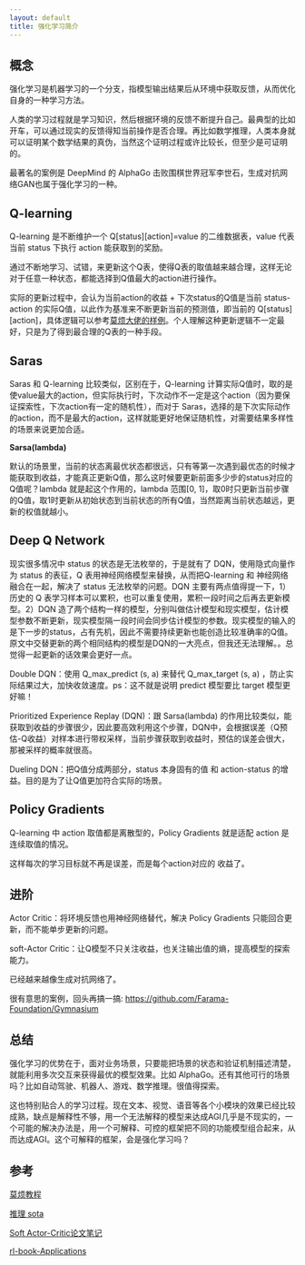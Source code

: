 ```yaml
---
layout: default
title: 强化学习简介
---
```


## 概念

强化学习是机器学习的一个分支，指模型输出结果后从环境中获取反馈，从而优化自身的一种学习方法。

人类的学习过程就是学习知识，然后根据环境的反馈不断提升自己。最典型的比如开车，可以通过现实的反馈得知当前操作是否合理。再比如数学推理，人类本身就可以证明某个数学结果的真伪，当然这个证明过程或许比较长，但至少是可证明的。

最著名的案例是 DeepMind 的 AlphaGo 击败围棋世界冠军李世石，生成对抗网络GAN也属于强化学习的一种。

## Q-learning

Q-learning 是不断维护一个 Q\[status\]\[action\]=value 的二维数据表，value 代表当前 status 下执行 action 能获取到的奖励。

通过不断地学习、试错，来更新这个Q表，使得Q表的取值越来越合理，这样无论对于任意一种状态，都能选择到Q值最大的action进行操作。

实际的更新过程中，会认为当前action的收益 + 下次status的Q值是当前 status-action 的实际Q值，以此作为基准来不断更新当前的预测值，即当前的 Q\[status\]\[action\]，具体逻辑可以参考[莫烦大佬的样例](https://github.com/MorvanZhou/Reinforcement-learning-with-tensorflow/blob/master/contents/2_Q_Learning_maze/RL_brain.py#L40)。个人理解这种更新逻辑不一定最好，只是为了得到最合理的Q表的一种手段。

## Saras

Saras 和 Q-learning 比较类似，区别在于，Q-learning 计算实际Q值时，取的是使value最大的action，但实际执行时，下次动作不一定是这个action（因为要保证探索性，下次action有一定的随机性），而对于 Saras，选择的是下次实际动作的action，而不是最大的action，这样就能更好地保证随机性，对需要结果多样性的场景来说更加合适。

**Sarsa(lambda)**

默认的场景里，当前的状态离最优状态都很远，只有等第一次遇到最优态的时候才能获取到收益，才能真正更新Q值，那么这时候要更新前面多少步的status对应的Q值呢？lambda 就是起这个作用的，lambda 范围[0, 1]，取0时只更新当前步骤的Q值，取1时更新从初始状态到当前状态的所有Q值，当然距离当前状态越远，更新的权值就越小。

## Deep Q Network

现实很多情况中 status 的状态是无法枚举的，于是就有了 DQN，使用隐式向量作为 status 的表征，Q 表用神经网络模型来替换，从而把Q-learning 和 神经网络融合在一起，解决了 status 无法枚举的问题。DQN 主要有两点值得提一下，1）历史的 Q 表学习样本可以累积，也可以重复使用，累积一段时间之后再去更新模型。2）DQN 造了两个结构一样的模型，分别叫做估计模型和现实模型，估计模型参数不断更新，现实模型隔一段时间会同步估计模型的参数。现实模型的输入的是下一步的status，占有先机，因此不需要持续更新也能创造比较准确率的Q值。原文中交替更新的两个相同结构的模型是DQN的一大亮点，但我还无法理解。。总觉得一起更新的话效果会更好一点。

Double DQN：使用 Q_max_predict (s, a) 来替代 Q_max_target (s, a) ，防止实际结果过大，加快收敛速度。ps：这不就是说明 predict 模型要比 target 模型更好嘛！

Prioritized Experience Replay (DQN)：跟 Sarsa(lambda) 的作用比较类似，能获取到收益的步骤很少，因此要高效利用这个步骤，DQN中，会根据误差（Q预估-Q收益）对样本进行带权采样，当前步骤获取到收益时，预估的误差会很大，那被采样的概率就很高。

Dueling DQN：把Q值分成两部分，status 本身固有的值 和 action-status 的增益。目的是为了让Q值更加符合实际的场景。

## Policy Gradients

Q-learning 中 action 取值都是离散型的，Policy Gradients 就是适配 action 是连续取值的情况。

这样每次的学习目标就不再是误差，而是每个action对应的 收益了。

## 进阶

Actor Critic：将环境反馈也用神经网络替代，解决  Policy Gradients 只能回合更新，而不能单步更新的问题。

soft-Actor Critic：让Q模型不只关注收益，也关注输出值的熵，提高模型的探索能力。

已经越来越像生成对抗网络了。

很有意思的案例，回头再搞一搞: https://github.com/Farama-Foundation/Gymnasium

## 总结

强化学习的优势在于，面对业务场景，只要能把场景的状态和验证机制描述清楚，就能利用多次交互来获得最优的模型效果。比如 AlphaGo。还有其他可行的场景吗？比如自动驾驶、机器人、游戏、数学推理。很值得探索。

这也特别贴合人的学习过程。现在文本、视觉、语音等各个小模块的效果已经比较成熟，缺点是解释性不够，用一个无法解释的模型来达成AGI几乎是不现实的，一个可能的解决办法是，用一个可解释、可控的框架把不同的功能模型组合起来，从而达成AGI。这个可解释的框架，会是强化学习吗？

## 参考

[莫烦教程](https://mofanpy.com/tutorials/machine-learning/reinforcement-learning/)

[推理 sota](https://paperswithcode.com/task/decision-making)

[Soft Actor-Critic论文笔记](https://zhuanlan.zhihu.com/p/52526801)

[rl-book-Applications](https://rl-book.com/applications/)
